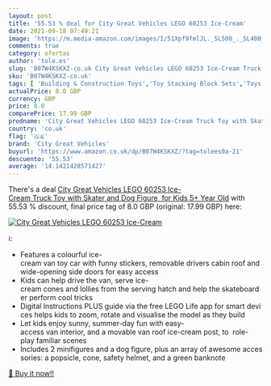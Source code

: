 ```yaml
---
layout: post
title: '55.53 % deal for City Great Vehicles LEGO 60253 Ice-Cream'
date: 2021-09-18 07:49:21
image: 'https://m.media-amazon.com/images/I/51Xpf9fmlJL._SL500_._SL400_.jpg'
comments: true
category: ofertas
author: 'tole.es'
slug: 'B07W4KSKXZ-co.uk City Great Vehicles LEGO 60253 Ice-Cream Truck Toy with...'
sku: 'B07W4KSKXZ-co.uk'
tags: [ 'Building & Construction Toys','Toy Stacking Block Sets','Toys & Games','Toys Store','city great vehicles','lego', ]
actualPrice: 8.0 GBP
currency: GBP
price: 8.0
comparePrice: 17.99 GBP
prodname: 'City Great Vehicles LEGO 60253 Ice-Cream Truck Toy with Skater and Dog Figure  for Kids 5+ Year Old'
country: 'co.uk'
flag: '🇬🇧'
brand: 'City Great Vehicles'
buyurl: 'https://www.amazon.co.uk/dp/B07W4KSKXZ/?tag=tolees0a-21'
descuento: '55.53'
average: '14.1421428571427'
---
```


There's a deal [City Great Vehicles LEGO 60253 Ice-Cream Truck Toy with Skater and Dog Figure  for Kids 5+ Year Old](https://www.amazon.co.uk/dp/B07W4KSKXZ/?tag=tolees0a-21)  with  55.53 % discount, final price tag of  8.0 GBP (original: 17.99 GBP) here:

[![City Great Vehicles LEGO 60253 Ice-Cream](https://m.media-amazon.com/images/I/51Xpf9fmlJL._SL500_._SL400_.jpg)](https://www.amazon.co.uk/dp/B07W4KSKXZ/?tag=tolees0a-21)

ℹ️:

- Features a colourful ice-cream van toy car with funny stickers, removable drivers cabin roof and wide-opening side doors for easy access
- Kids can help drive the van, serve ice-cream cones and lollies from the serving hatch and help the skateboarder perform cool tricks
- Digital Instructions PLUS guide via the free LEGO Life app for smart devices helps kids to zoom, rotate and visualise the model as they build
- Let kids enjoy sunny, summer-day fun with easy-access van interior, and a movable van roof ice-cream post, to  role-play familiar scenes
- Includes 2 minifigures and a dog figure, plus an array of awesome accessories: a popsicle, cone, safety helmet, and a green banknote

[🛒 Buy it now!!](https://www.amazon.co.uk/dp/B07W4KSKXZ/?tag=tolees0a-21)
